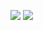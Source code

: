 
![](https://github-readme-stats.vercel.app/api?username=utsmannn&show_icons=true&theme=dark)
![](https://anu-mas.herokuapp.com/image3)
